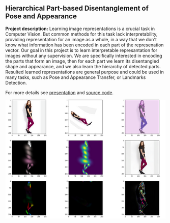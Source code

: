 ## Hierarchical Part-based Disentanglement of Pose and Appearance

**Project description:** Learning image representations is a crucial task in Computer Vision. But common methods for this task lack interpretability, providing representation for an image as a whole, in a way that we don't know what information has been encoded in each part of the represenation vector. Our goal in this project is to learn interpretable represantation for images without any supervision. We are specifically interested in encoding the parts that form an image, then for each part we learn its disentangled shape and appearance, and we also learn the hierarchy of detected parts. Resulted learned representations are general purpose and could be used in many tasks, such as Pose and Appearance Transfer, or Landmarks Detection. 

For more details see [presentation](/pdf/disentangle.pdf) and [source code](https://github.com/fjavadi/Pose-and-Appearance-Disentanglement).

<img src="images/sample.png?raw=true">
